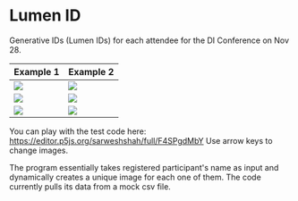# Lumen ID
Generative IDs (Lumen IDs) for each attendee for the DI Conference on Nov 28.

Example 1 | Example 2
--- | ---
![](https://github.com/sarweshshah/lumen-id/blob/main/sample/sarwesh.png) | ![](https://github.com/sarweshshah/lumen-id/blob/main/sample/kad.png)
![](https://github.com/sarweshshah/lumen-id/blob/main/sample/aditi.png) | ![](https://github.com/sarweshshah/lumen-id/blob/main/sample/akshay.png)
![](https://github.com/sarweshshah/lumen-id/blob/main/sample/ankit.png) | ![](https://github.com/sarweshshah/lumen-id/blob/main/sample/tejus.png)

You can play with the test code here:
https://editor.p5js.org/sarweshshah/full/F4SPgdMbY
Use arrow keys to change images.

The program essentially takes registered participant's name as input and dynamically creates a unique image for each one of them.
The code currently pulls its data from a mock csv file.